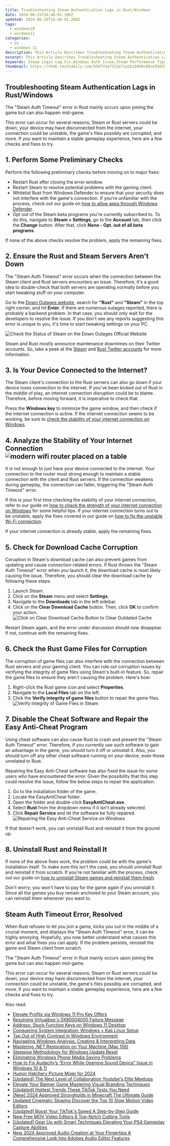 ```yaml
---
title: Troubleshooting Steam Authentication Lags in Rust/Windows
date: 2024-06-25T16:46:01.206Z
updated: 2024-06-26T16:46:01.206Z
tags:
  - windows10
  - windows11
categories:
  - os
  - windows 11
description: This Article Describes Troubleshooting Steam Authentication Lags in Rust/Windows
excerpt: This Article Describes Troubleshooting Steam Authentication Lags in Rust/Windows
keywords: Steam Login Lag Fix,Windows Auth Issue,Steam Performance Tips,Rust Game Launch Delay,Windows Steam Optimization,Steam Sync Errors,Resolve Steam Login Lags
thumbnail: https://thmb.techidaily.com/b58731ef522e71a2b18dd9c60ce59d1b021be466af8c6f07f44a82b94265d7d5.jpg
---
```


## Troubleshooting Steam Authentication Lags in Rust/Windows

 The "Steam Auth Timeout" error in Rust mainly occurs upon joining the game but can also happen mid-game.

 This error can occur for several reasons; Steam or Rust servers could be down, your device may have disconnected from the internet, your connection could be unstable, the game's files possibly are corrupted, and more. If you want to maintain a stable gameplay experience, here are a few checks and fixes to try.

## 1\. Perform Some Preliminary Checks

 Perform the following preliminary checks before moving on to major fixes:

* Restart Rust after closing the error window.
* Restart Steam to resolve potential problems with the gaming client.
* Whitelist Rust from Windows Defender to ensure that your security does not interfere with the game's connection. If you're unfamiliar with the process, check out our guide on [how to allow apps through Windows Defender](https://www.makeuseof.com/how-to-allow-apps-windows-firewall/).
* Opt out of the Steam beta programs you're currently subscribed to. To do this, navigate to **Steam > Settings**, go to the **Account** tab, then click the **Change** button. After that, click **None - Opt. out of all beta programs**.

 If none of the above checks resolve the problem, apply the remaining fixes.

## 2\. Ensure the Rust and Steam Servers Aren't Down

 The "Steam Auth Timeout" error occurs when the connection between the Steam client and Rust servers encounters an issue. Therefore, it's a good idea to double-check that both servers are operating normally before you start tweaking stuff on your computer.

 Go to the [Down Outages website](https://downoutages.com/), search for **"Rust"** and **"Steam"** in the top right corner, and hit **Enter**. If there are numerous outages reported, there is probably a backend problem. In that case, you should only wait for the developers to resolve the issue. If you don't see any reports suggesting this error is unique to you, it's time to start tweaking settings on your PC.

![Check the Status of Steam on the Down Outages Official Website](https://static1.makeuseofimages.com/wordpress/wp-content/uploads/2023/07/2-5.jpg)

 Steam and Rust mostly announce maintenance downtimes on their Twitter accounts. So, take a peek at the [Steam](https://twitter.com/Steam) and [Rust Twitter accounts](https://twitter.com/playrust) for more information.

## 3\. Is Your Device Connected to the Internet?

 The Steam client's connection to the Rust servers can also go down if your device loses connection to the internet. If you've been kicked out of Rust in the middle of play, an internet connection disruption could be to blame. Therefore, before moving forward, it is imperative to check that.

 Press the **Windows key** to minimize the game window, and then check if the internet connection is active. If the internet connection seems to be working, be sure to [check the stability of your internet connection on Windows](https://www.makeuseof.com/check-stability-internet-connection-windows/).

## 4\. Analyze the Stability of Your Internet Connection ![modern wifi router placed on a table](https://static1.makeuseofimages.com/wordpress/wp-content/uploads/2023/05/modern-wifi-router.jpg)

 It is not enough to just have your device connected to the internet. Your connection to the router must strong enough to maintain a stable connection with the client and Rust servers. If the connection weakens during gameplay, the connection can falter, triggering the "Steam Auth Timeout" error.

 If this is your first time checking the stability of your internet connection, refer to our guide on [how to check the strength of your internet connection on Windows](https://www.makeuseof.com/windows-check-wifi-network-strength/) for some helpful tips. If your internet connection turns out to be unstable, apply the fixes covered in our guide on [how to fix the unstable Wi-Fi connection](https://www.makeuseof.com/tag/fix-slow-unstable-wi-fi-connection/).

 If your internet connection is already stable, apply the remaining fixes.

## 5\. Check for Download Cache Corruption

 Coruption in Steam's download cache can also prevent games from updating and cause connection-related errors. If Rust throws the "Steam Auth Timeout" error when you launch it, the download cache is most likely causing the issue. Therefore, you should clear the download cache by following these steps:

1. Launch Steam.
2. Click on the **Steam** menu and select **Settings**.
3. Navigate to the **Downloads** tab in the left sidebar.
4. Click on the **Clear Download Cache** button. Then, click **OK** to confirm your action.  
![Click on Clear Download Cache Button to Clear Outdated Cache](https://static1.makeuseofimages.com/wordpress/wp-content/uploads/2023/04/click-on-clear-download-cache-button-to-clear-outdated-cache.jpg)

 Restart Steam again, and the error under discussion should now disappear. If not, continue with the remaining fixes.

## 6\. Check the Rust Game Files for Corruption

 The corruption of game files can also interfere with the connection between Rust servers and your gaming client. You can rule out corruption issues by verifying the integrity of game files using Steam's built-in feature. So, repair the game files to ensure they aren't causing the problem. Here's how:

1. Right-click the Rust game icon and select **Properties**.
2. Navigate to the **Local Files** tab on the left.
3. Click the **Verify integrity of game files** button to repair the game files.  
![Verify Integrity of Game Files in Steam](https://static1.makeuseofimages.com/wordpress/wp-content/uploads/2023/03/verify-integrity-of-game-files-in-steam.jpg)

## 7\. Disable the Cheat Software and Repair the Easy Anti-Cheat Program

 Using cheat software can also cause Rust to crash and present the "Steam Auth Timeout" error. Therefore, if you currently use such software to gain an advantage in the game, you should turn it off or uninstall it. Also, you should turn off any other cheat software running on your device, even those unrelated to Rust.

 Repairing the Easy Anti-Cheat software has also fixed the issue for some users who have encountered the error. Given the possibility that this step could resolve the issue, follow the below steps to repair the application:

1. Go to the installation folder of the game.
2. Locate the EasyAntiCheat folder.
3. Open the folder and double-click **EasyAntiCheat.exe**.
4. Select **Rust** from the dropdown menu if it isn't already selected.
5. Click **Repair Service** and let the software be fully repaired.  
![Repairing the Easy Anti-Cheat Service on Windows](https://static1.makeuseofimages.com/wordpress/wp-content/uploads/2022/03/easy-anticheat-software.jpg)

 If that doesn't work, you can uninstall Rust and reinstall it from the ground up.

## 8\. Uninstall Rust and Reinstall It

 If none of the above fixes work, the problem could be with the game's installation itself. To make sure this isn't the case, you should uninstall Rust and reinstall it from scratch. If you're not familiar with the process, check out our guide on [how to uninstall Steam games and reinstall them fresh](https://www.makeuseof.com/how-to-uninstall-steam-games-reinstall/).

 Don't worry; you won't have to pay for the game again if you uninstall it. Since all the games you buy remain anchored to your Steam account, you can reinstall them whenever you want to.

## Steam Auth Timeout Error, Resolved

 When Rust refuses to let you join a game, kicks you out in the middle of a crucial moment, and displays the "Steam Auth Timeout" error, it can be highly annoying. Hopefully, you now better understand what causes this error and what fixes you can apply. If the problem persists, reinstall the game and Steam client from scratch.

 The "Steam Auth Timeout" error in Rust mainly occurs upon joining the game but can also happen mid-game.

 This error can occur for several reasons; Steam or Rust servers could be down, your device may have disconnected from the internet, your connection could be unstable, the game's files possibly are corrupted, and more. If you want to maintain a stable gameplay experience, here are a few checks and fixes to try.

<span class="atpl-alsoreadstyle">Also read:</span>
<div><ul>
<li><a href="https://win11-tips.techidaily.com/elevate-profits-via-windows-11-pro-key-offers/"><u>Elevate Profits via Windows 11 Pro Key Offers</u></a></li>
<li><a href="https://win11-tips.techidaily.com/resolving-virtualboxs-0x80004005-failure-message/"><u>Resolving Virtualbox's 0X80004005 Failure Message</u></a></li>
<li><a href="https://win11-tips.techidaily.com/address-stuck-function-keys-on-windows-11-desktop/"><u>Address: Stuck Function Keys on Windows 11 Desktop</u></a></li>
<li><a href="https://win11-tips.techidaily.com/conquering-system-integration-windows-plus-kali-linux-setup/"><u>Conquering System Integration: Windows + Kali Linux Setup</u></a></li>
<li><a href="https://win11-tips.techidaily.com/tap-out-of-high-contrast-in-windows-environment/"><u>Tap Out of High Contrast in Windows Environment</u></a></li>
<li><a href="https://win11-tips.techidaily.com/navigating-windows-analysis-creating-and-interpreting-data/"><u>Navigating Windows Analysis: Creating & Interpreting Data</u></a></li>
<li><a href="https://win11-tips.techidaily.com/mastering-net-restoration-on-your-machine-max-156/"><u>Mastering .NET Restoration on Your Machine (Max 156)</u></a></li>
<li><a href="https://win11-tips.techidaily.com/stepwise-methodology-for-windows-update-reset/"><u>Stepwise Methodology for Windows Update Reset</u></a></li>
<li><a href="https://win11-tips.techidaily.com/eliminating-windows-phone-media-saving-problems/"><u>Eliminating Windows Phone Media Saving Problems</u></a></li>
<li><a href="https://win11-tips.techidaily.com/how-to-fix-audacitys-error-while-opening-sound-device-issue-in-windows-10-and-11/"><u>How to Fix Audacity’s “Error While Opening Sound Device” Issue in Windows 10 & 11</u></a></li>
<li><a href="https://some-knowledge.techidaily.com/humor-hatchery-picture-mixer-for-2024/"><u>Humor Hatchery  Picture Mixer for 2024</u></a></li>
<li><a href="https://facebook-record-videos.techidaily.com/updated-the-next-level-of-collaboration-youtubes-elite-meetups/"><u>[Updated] The Next Level of Collaboration  Youtube's Elite Meetups</u></a></li>
<li><a href="https://youtube-video-recordings.techidaily.com/elevate-your-banner-game-mastering-visual-branding-techniques/"><u>Elevate Your Banner Game  Mastering Visual Branding Techniques</u></a></li>
<li><a href="https://tiktok-clips.techidaily.com/updated-hottest-trends-these-tiktok-tests-you-need/"><u>[Updated] Hottest Trends  These TikTok Tests You Need</u></a></li>
<li><a href="https://video-screen-grab.techidaily.com/new-2024-approved-strongholds-in-minecraft-the-ultimate-guide/"><u>[New] 2024 Approved  Strongholds in Minecraft  The Ultimate Guide</u></a></li>
<li><a href="https://ai-vdieo-software.techidaily.com/updated-cinematic-slowing-discover-the-top-10-slow-motion-video-editors/"><u>Updated Cinematic Slowing Discover the Top 10 Slow Motion Video Editors</u></a></li>
<li><a href="https://tiktok-clips.techidaily.com/updated-boost-your-tiktoks-speed-a-step-by-step-guide/"><u>[Updated] Boost Your TikTok's Speed  A Step-by-Step Guide</u></a></li>
<li><a href="https://ai-vdieo-software.techidaily.com/new-free-mov-video-editors-6-top-notch-cutting-tools/"><u>New Free MOV Video Editors 6 Top-Notch Cutting Tools</u></a></li>
<li><a href="https://visual-screen-recording.techidaily.com/updated-gear-up-with-smart-techniques-elevating-your-ps4-gameplay-capture-abilities/"><u>[Updated] Gear Up with Smart Techniques  Elevating Your PS4 Gameplay Capture Abilities</u></a></li>
<li><a href="https://audio-shaping.techidaily.com/new-2024-approved-audio-creation-at-your-fingertips-a-comprehensive-look-into-adobes-audio-editor-features/"><u>New 2024 Approved Audio Creation at Your Fingertips A Comprehensive Look Into Adobes Audio Editor Features</u></a></li>
</ul></div>

<ins class="adsbygoogle"
      style="display:block"
      data-ad-client="ca-pub-7571918770474297"
      data-ad-slot="8358498916"
      data-ad-format="auto"
      data-full-width-responsive="true"></ins>